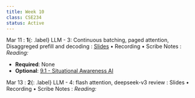 ```yaml
---
title: Week 10
class: CSE234
status: Active
---
```


Mar 11
: **1**{: .label} LLM - 3: Continuous batching, paged attention, Disaggreged prefill and decoding 
  : [Slides](assets/slides/mar11.pdf) &#8226; Recording &#8226; Scribe Notes
: *Reading:*
  * **Required**: None
  * **Optional**: [9.1 - Situational Awareness AI](https://situational-awareness.ai/)




Mar 13
: **2**{: .label} LLM - 4: flash attention, deepseek-v3 review
  : Slides &#8226; Recording &#8226; Scribe Notes
: *Reading:* 
